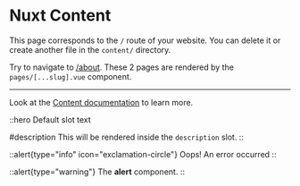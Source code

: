 # Nuxt Content

This page corresponds to the `/` route of your website. You can delete it or create another file in the `content/` directory.

Try to navigate to [/about](/about). These 2 pages are rendered by the `pages/[...slug].vue` component.

---

Look at the [Content documentation](https://content.nuxtjs.org/) to learn more.

::hero
Default slot text

#description
This will be rendered inside the `description` slot.
::

::alert{type="info" icon="exclamation-circle"}
Oops! An error occurred
::

::alert{type="warning"}
The **alert** component.
::
